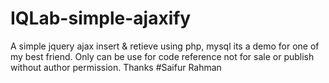 # IQLab-simple-ajaxify
A simple jquery ajax insert &amp; retieve using php, mysql
its a demo for one of my best friend.
Only can be use for code reference not for sale or publish without author permission.
Thanks
#Saifur Rahman
